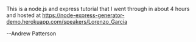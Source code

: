 This is a node.js and express tutorial that I went through in about 4 hours and hosted at https://node-express-generator-demo.herokuapp.com/speakers/Lorenzo_Garcia

--Andrew Patterson